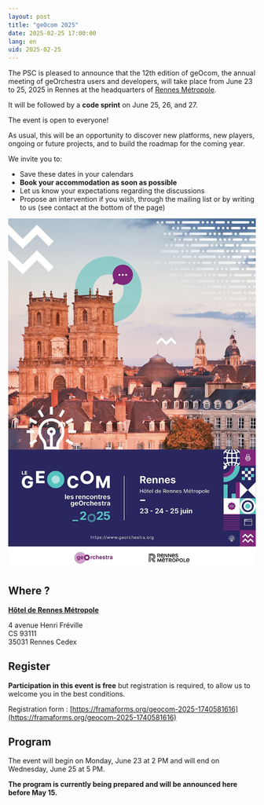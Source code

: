```yaml
---
layout: post
title: "geOcom 2025"
date: 2025-02-25 17:00:00
lang: en
uid: 2025-02-25
---
```


The PSC is pleased to announce that the 12th edition of geOcom, the annual meeting of geOrchestra users and developers, will take place from June 23 to 25, 2025 in Rennes at the headquarters of  [Rennes Métropole](https://metropole.rennes.fr/).

It will be followed by a **code sprint** on June 25, 26, and 27.

The event is open to everyone!

<!--more-->

As usual, this will be an opportunity to discover new platforms, new players, ongoing or future projects, and to build the roadmap for the coming year.

We invite you to:
* Save these dates in your calendars
* **Book your accommodation as soon as possible**
* Let us know your expectations regarding the discussions
* Propose an intervention if you wish, through the mailing list or by writing to us (see contact at the bottom of the page)


<img src="/public/geocom2025/geocom_2025_affiche_small.jpg" alt="Affiche geOcom 2025" width="auto" height="auto">


## Where ?

**[Hôtel de Rennes Métropole](https://www.openstreetmap.org/?mlat=48.09328&mlon=-1.67508#map=16/48.09328/-1.67508)**

4 avenue Henri Fréville<br />
CS 93111<br />
35031 Rennes Cedex<br />


## Register

**Participation in this event is free** but registration is required, to allow us to welcome you in the best conditions.

Registration form : [https://framaforms.org/geocom-2025-1740581616](https://framaforms.org/geocom-2025-1740581616)



## Program

The event will begin on Monday, June 23 at 2 PM and will end on Wednesday, June 25 at 5 PM.

**The program is currently being prepared and will be announced here before May 15.**

